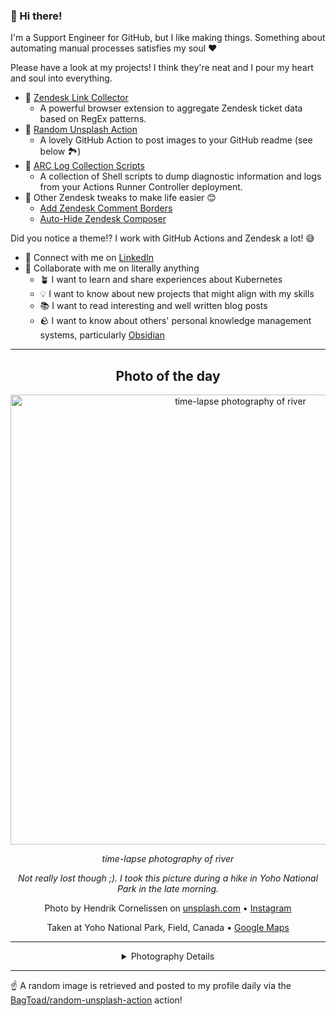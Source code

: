### 👋 Hi there!

I'm a Support Engineer for GitHub, but I like making things. Something about automating manual processes satisfies my soul ❤️

Please have a look at my projects! I think they're neat and I pour my heart and soul into everything.

- 🔗 [Zendesk Link Collector](https://github.com/BagToad/Zendesk-Link-Collector) 
  - A powerful browser extension to aggregate Zendesk ticket data based on RegEx patterns.
- 🌊 [Random Unsplash Action](https://github.com/BagToad/random-unsplash-action)
  - A lovely GitHub Action to post images to your GitHub readme (see below 🏞️)
- 🏃 [ARC Log Collection Scripts](https://github.com/BagToad/arc-log-collection-scripts)
  - A collection of Shell scripts to dump diagnostic information and logs from your Actions Runner Controller deployment.
- 🧘 Other Zendesk tweaks to make life easier 😊
  - [Add Zendesk Comment Borders](https://github.com/BagToad/add-zendesk-comment-borders)
  - [Auto-Hide Zendesk Composer](https://github.com/BagToad/Auto-Hide-Zendesk-Composer)

Did you notice a theme!? I work with GitHub Actions and Zendesk a lot! 😅

- 🔗 Connect with me on [LinkedIn](https://www.linkedin.com/in/kynan-ware/)
- 🤝 Collaborate with me on literally anything
  - 🪴 I want to learn and share experiences about Kubernetes
  - 💡 I want to know about new projects that might align with my skills
  - 📚 I want to read interesting and well written blog posts
  - 🪨 I want to know about others' personal knowledge management systems, particularly [Obsidian](https://obsidian.md/)


----
<div align="center">

## Photo of the day
  
  <a href="https://unsplash.com/photos/time-lapse-photography-of-river--qrcOR33ErA"><img width="720" src="https://images.unsplash.com/photo-1527489377706-5bf97e608852?crop=entropy&cs=tinysrgb&fit=max&fm=jpg&ixid=M3w1NTI0NDl8MHwxfHJhbmRvbXx8fHx8fHx8fDE3MTQxOTc2Mjd8&ixlib=rb-4.0.3&q=80&w=1080" alt="time-lapse photography of river"></a>
  
  <em>time-lapse photography of river</em>
  
  <em>Not really lost though ;). I took this picture during a hike in Yoho National Park in the late morning.</em>

  Photo by Hendrik Cornelissen on [unsplash.com](https://unsplash.com/) • [Instagram](https://instagram.com/hendrik_cornelissen)
  
  Taken at Yoho National Park, Field, Canada • [Google Maps](https://www.google.com/maps/search/?api=1&query=51.4666667,-116.5833333)
  
  ---
  
<details>
<summary>Photography Details</summary>
  
| Parameter     | Value |
| ------------- | ----- |
| Camera Model  | ILCE-6000 |
| Exposure Time | 1/125 |
| Aperture      | 6.3 |
| Focal Length  | 17.0 |
| ISO           | 100 |
| Location      | Yoho National Park, Field, Canada (Canada) |
| Coordinates   | Latitude 51.4666667, Longitude -116.5833333 |

### Map

```geojson
        {
            "type": "FeatureCollection",
            "features": [
                {
                    "type": "Feature",
                    "properties": {},
                    "geometry": {
                        "coordinates": [
                            -116.5833333,
                            51.4666667
                        ],
                        "type": "Point"
                    },
                    "id": 1
                },
                {
                    "type": "Feature",
                    "properties": {},
                    "geometry": {
                        "coordinates": [
                            [
                                -116.28333330000001,
                                51.766666699999995
                            ],
                            [
                                -116.28333330000001,
                                51.1666667
                            ],
                            [
                                -116.8833333,
                                51.1666667
                            ],
                            [
                                -116.8833333,
                                51.766666699999995
                            ],
                            [
                                -116.28333330000001,
                                51.766666699999995
                            ]
                        ],
                        "type": "LineString"
                    }
                }
            ]
        }
```

</details>

</div>

----

☝️ A random image is retrieved and posted to my profile daily via the [BagToad/random-unsplash-action](https://github.com/BagToad/random-unsplash-action) action!
